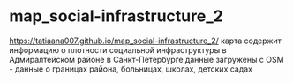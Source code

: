 # map_social-infrastructure_2
https://tatiaana007.github.io/map_social-infrastructure_2/
карта содержит информацию о плотности социальной инфраструктуры в Адмиралтейском районе в Санкт-Петербурге
данные загружены с OSM - данные о границах района, больницах, школах, детских садах 
